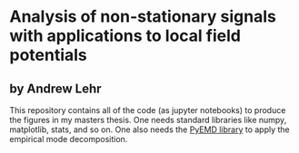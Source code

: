 # Analysis of non-stationary signals with applications to local field potentials
## by Andrew Lehr

This repository contains all of the code (as jupyter notebooks) to produce the figures in my masters thesis. One needs standard libraries like numpy, matplotlib, stats, and so on. One also needs the [PyEMD library](https://github.com/laszukdawid/PyEMD) to apply the empirical mode decomposition.